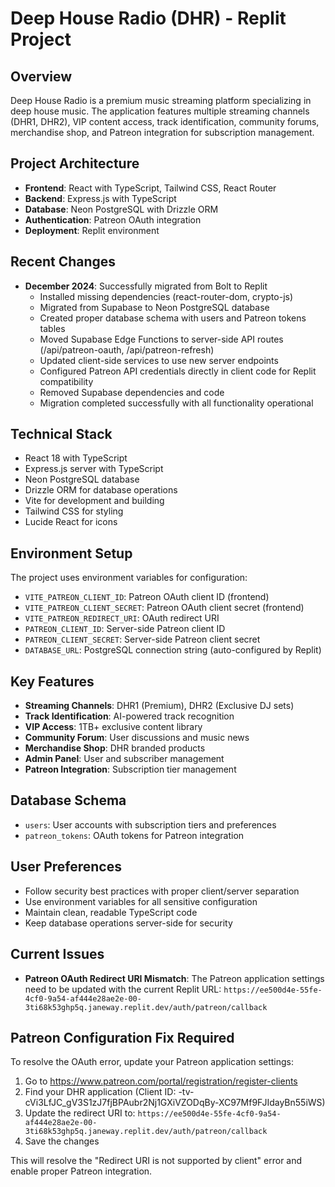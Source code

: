 # Deep House Radio (DHR) - Replit Project

## Overview
Deep House Radio is a premium music streaming platform specializing in deep house music. The application features multiple streaming channels (DHR1, DHR2), VIP content access, track identification, community forums, merchandise shop, and Patreon integration for subscription management.

## Project Architecture
- **Frontend**: React with TypeScript, Tailwind CSS, React Router
- **Backend**: Express.js with TypeScript
- **Database**: Neon PostgreSQL with Drizzle ORM
- **Authentication**: Patreon OAuth integration
- **Deployment**: Replit environment

## Recent Changes
- **December 2024**: Successfully migrated from Bolt to Replit
  - Installed missing dependencies (react-router-dom, crypto-js)
  - Migrated from Supabase to Neon PostgreSQL database
  - Created proper database schema with users and Patreon tokens tables
  - Moved Supabase Edge Functions to server-side API routes (/api/patreon-oauth, /api/patreon-refresh)
  - Updated client-side services to use new server endpoints
  - Configured Patreon API credentials directly in client code for Replit compatibility
  - Removed Supabase dependencies and code
  - Migration completed successfully with all functionality operational

## Technical Stack
- React 18 with TypeScript
- Express.js server with TypeScript
- Neon PostgreSQL database
- Drizzle ORM for database operations
- Vite for development and building
- Tailwind CSS for styling
- Lucide React for icons

## Environment Setup
The project uses environment variables for configuration:
- `VITE_PATREON_CLIENT_ID`: Patreon OAuth client ID (frontend)
- `VITE_PATREON_CLIENT_SECRET`: Patreon OAuth client secret (frontend)
- `VITE_PATREON_REDIRECT_URI`: OAuth redirect URI
- `PATREON_CLIENT_ID`: Server-side Patreon client ID
- `PATREON_CLIENT_SECRET`: Server-side Patreon client secret
- `DATABASE_URL`: PostgreSQL connection string (auto-configured by Replit)

## Key Features
- **Streaming Channels**: DHR1 (Premium), DHR2 (Exclusive DJ sets)
- **Track Identification**: AI-powered track recognition
- **VIP Access**: 1TB+ exclusive content library
- **Community Forum**: User discussions and music news
- **Merchandise Shop**: DHR branded products
- **Admin Panel**: User and subscriber management
- **Patreon Integration**: Subscription tier management

## Database Schema
- `users`: User accounts with subscription tiers and preferences
- `patreon_tokens`: OAuth tokens for Patreon integration

## User Preferences
- Follow security best practices with proper client/server separation
- Use environment variables for all sensitive configuration
- Maintain clean, readable TypeScript code
- Keep database operations server-side for security

## Current Issues
- **Patreon OAuth Redirect URI Mismatch**: The Patreon application settings need to be updated with the current Replit URL: `https://ee500d4e-55fe-4cf0-9a54-af444e28ae2e-00-3ti68k53ghp5q.janeway.replit.dev/auth/patreon/callback`

## Patreon Configuration Fix Required
To resolve the OAuth error, update your Patreon application settings:

1. Go to https://www.patreon.com/portal/registration/register-clients
2. Find your DHR application (Client ID: -tv-cVi3LfJC_gV3S1zJ7fjBPAubr2Nj1GXiVZODqBy-XC97Mf9FJIdayBn55iWS)
3. Update the redirect URI to: `https://ee500d4e-55fe-4cf0-9a54-af444e28ae2e-00-3ti68k53ghp5q.janeway.replit.dev/auth/patreon/callback`
4. Save the changes

This will resolve the "Redirect URI is not supported by client" error and enable proper Patreon integration.